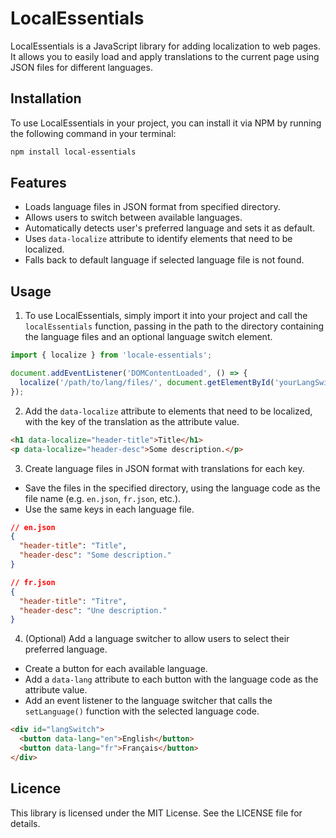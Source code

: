 # LocalEssentials

LocalEssentials is a JavaScript library for adding localization to web pages. It allows you to easily load and apply translations to the current page using JSON files for different languages.


## Installation

To use LocalEssentials in your project, you can install it via NPM by running the following command in your terminal:

```sh
npm install local-essentials
```


## Features

- Loads language files in JSON format from specified directory.
- Allows users to switch between available languages.
- Automatically detects user's preferred language and sets it as default.
- Uses `data-localize` attribute to identify elements that need to be localized.
- Falls back to default language if selected language file is not found.

## Usage

1. To use LocalEssentials, simply import it into your project and call the `localEssentials` function, passing in the path to the directory containing the language files and an optional language switch element.

```JavaScript
import { localize } from 'locale-essentials';

document.addEventListener('DOMContentLoaded', () => {
  localize('/path/to/lang/files/', document.getElementById('yourLangSwitchElement'));
});
```

2. Add the `data-localize` attribute to elements that need to be localized, with the key of the translation as the attribute value.

```HTML
<h1 data-localize="header-title">Title</h1>
<p data-localize="header-desc">Some description.</p>
```

3. Create language files in JSON format with translations for each key.
  - Save the files in the specified directory, using the language code as the file name (e.g. `en.json`, `fr.json`, etc.).
  - Use the same keys in each language file.

```json
// en.json
{
  "header-title": "Title",
  "header-desc": "Some description."
}

// fr.json
{
  "header-title": "Titre",
  "header-desc": "Une description."
}
```

4. (Optional) Add a language switcher to allow users to select their preferred language.
  - Create a button for each available language.
  - Add a `data-lang` attribute to each button with the language code as the attribute value.
  - Add an event listener to the language switcher that calls the `setLanguage()` function with the selected language code.

```html
<div id="langSwitch">
  <button data-lang="en">English</button>
  <button data-lang="fr">Français</button>
</div>
```


## Licence

This library is licensed under the MIT License. See the LICENSE file for details.